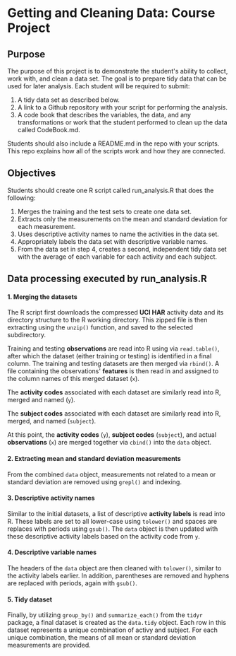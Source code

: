 # Getting and Cleaning Data:  Course Project
## Purpose
The purpose of this project is to demonstrate the student's ability to collect, work with, and clean a data set. The goal is to prepare tidy data that can be used for later analysis. Each student will be required to submit:

1. A tidy data set as described below.
2. A link to a Github repository with your script for performing the analysis.
3. A code book that describes the variables, the data, and any transformations or work that the student performed to clean up the data called CodeBook.md.

Students should also include a README.md in the repo with your scripts. This repo explains how all of the scripts work and how they are connected.

## Objectives
Students should create one R script called run_analysis.R that does the following:

1. Merges the training and the test sets to create one data set.
2. Extracts only the measurements on the mean and standard deviation for each measurement.
3. Uses descriptive activity names to name the activities in the data set.
4. Appropriately labels the data set with descriptive variable names.
5. From the data set in step 4, creates a second, independent tidy data set with the average of each variable for each activity and each subject.

## Data processing executed by run_analysis.R
#### 1. Merging the datasets
The R script first downloads the compressed **UCI HAR** activity data and its directory structure to the R working directory.  This zipped file is then extracting using the `unzip()` function, and saved to the selected subdirectory.

Training and testing **observations** are read into R using via `read.table()`, after which the dataset (either training or testing) is identified in a final column.  The training and testing datasets are then merged via `rbind()`.  A file containing the observations' **features** is then read in and assigned to the column names of this merged dataset (`x`).

The **activity codes** associated with each dataset are similarly read into R, merged and named (`y`).

The **subject codes** associated with each dataset are similarly read into R, merged, and named (`subject`).

At this point, the **activity codes** (`y`), **subject codes** (`subject`), and actual **observations** (`x`) are merged together via `cbind()` into the `data` object.

#### 2. Extracting mean and standard deviation measurements
From the combined `data` object, measurements not related to a mean or standard deviation are removed using `grepl()` and indexing.

#### 3. Descriptive activity names
Similar to the initial datasets, a list of descriptive **activity labels** is read into R.  These labels are set to all lower-case using `tolower()` and spaces are replaces with periods using `gsub()`.  The `data` object is then updated with these descriptive activity labels based on the activity code from `y`.

#### 4. Descriptive variable names
The headers of the `data` object are then cleaned with `tolower()`, similar to the activity labels earlier.  In addition, parentheses are removed and hyphens are replaced with periods, again with `gsub()`.

#### 5. Tidy dataset
Finally, by utilizing `group_by()` and `summarize_each()` from the `tidyr` package, a final dataset is created as the `data.tidy` object.  Each row in this dataset represents a unique combination of activy and subject.  For each unique combination, the means of all mean or standard deviation measurements are provided.
